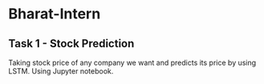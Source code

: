 # Bharat-Intern

## Task 1 - Stock Prediction
Taking stock price of any company we want and predicts its price by using LSTM.
Using Jupyter notebook.
